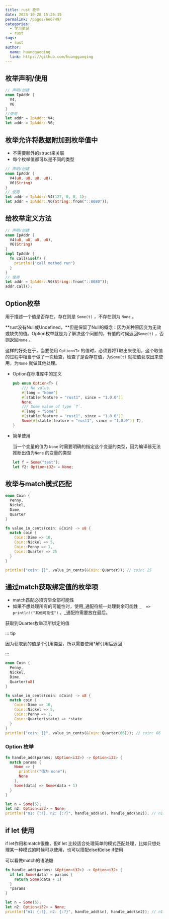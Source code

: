 ```yaml
---
title: rust 枚举
date: 2023-10-28 15:26:15
permalink: /pages/6e6749/
categories:
  - 学习笔记
  - rust
tags:
  - rust
author: 
  name: huanggaoqing
  link: https://github.com/huanggaoqing
---
```


## 枚举声明/使用

```rust
// 声明/创建
enum IpAddr {
  V4,
  V6
}
//使用
let addr = IpAddr::V4;
let addr = IpAddr::V6;
```

## 枚举允许将数据附加到枚举值中

- 不需要额外的struct来关联
- 每个枚举值都可以是不同的类型

```rust
// 声明/创建
enum IpAddr {
  V4(u8, u8, u8, u8),
  V6(String)
}
// 使用
let addr = IpAddr::V4(127, 0, 0, 1);
let addr = IpAddr::V6(String::from("::8080"));
```

## 给枚举定义方法

```rust
// 声明/创建
enum IpAddr {
  V4(u8, u8, u8, u8),
  V6(String)
}
impl IpAddr {
  fn call(&self) {
    println!("call method run")
  }
}
// 使用
let addr = IpAddr::V6(String::from("::8080"));
addr.call();
```

## Option枚举

用于描述一个值是否存在，存在则是 `Some(t)` ，不存在则为 `None` 。

**rust没有Null或Undefined，**但是保留了Null的概念：因为某种原因变为无效或缺失的值。Option枚举就是为了解决这个问题的，有值的时候返回`Some(t)` ，否则返回`None` 。

这样的好处在于，当要使用 `Option<T>` 的值时，必须要将T取出来使用，这个取值的过程中相当于做了一次检查，检查了是否存在值，为`Some(t)` 就把值获取出来使用，为`None` 就做其他处理。

- Option在标准库中的定义
    
    ```rust
    pub enum Option<T> {
        /// No value.
        #[lang = "None"]
        #[stable(feature = "rust1", since = "1.0.0")]
        None,
        /// Some value of type `T`.
        #[lang = "Some"]
        #[stable(feature = "rust1", since = "1.0.0")]
        Some(#[stable(feature = "rust1", since = "1.0.0")] T),
    }
    ```
    
- 简单使用
    
    当一个变量的值为 `None` 时需要明确的指定这个变量的类型，因为编译器无法推断出值为`None` 的变量的类型
    
    ```rust
    let f = Some("test");
    let f2: Option<i32> = None;
    ```
    

## 枚举与match模式匹配

```rust
enum Coin {
  Penny,
  Nickel,
  Dime,
  Quarter
}

fn value_in_cents(coin: &Coin) -> u8 {
  match coin {
    Coin::Dime => 10,
    Coin::Nickel => 5,
    Coin::Penny => 1,
    Coin::Quarter => 25
  }
}

println!("coin: {}", value_in_cents(&Coin::Quarter)); // coin: 25
```

## 通过match获取绑定值的枚举项

- match匹配必须穷举全部可能性
- 如果不想处理所有的可能性时，使用_通配符统一处理剩余可能性 `_  => println!("其他可能性")` 。_通配符需要放在最后。

获取到Quarter枚举项所绑定的值

::: tip

因为获取到的值是个引用类型，所以需要使用*解引用后返回

:::

```rust
enum Coin {
  Penny,
  Nickel,
  Dime,
  Quarter(u8)
}

fn value_in_cents(coin: &Coin) -> u8 {
  match coin {
    Coin::Dime => 10,
    Coin::Nickel => 5,
    Coin::Penny => 1,
    Coin::Quarter(state) => *state
  }
}
println!("coin: {}", value_in_cents(&Coin::Quarter(66))); // coin: 66
```

### Option 枚举

```rust
fn handle_add(params: &Option<i32>) -> Option<i32> {
  match params {
    None => {
      println!("值为 none");
      None
    },
    Some(data) => Some(data + 1)
  }
}

let n = Some(5);
let n2: Option<i32> = None;
println!("n1: {:?}, n2: {:?}", handle_add(&n), handle_add(&n2)); // n1: Some(6), n2: None
```

## if let 使用

if let作用和match很像，但if let 比较适合处理简单的模式匹配处理，比如只想处理某一种模式的时候可以使用，也可以搭配else和else if使用

可以看做match的语法糖

```rust
fn handle_add(params: &Option<i32>) -> Option<i32> {
  if let Some(data) = params {
    return Some(data + 1)
  }
  *params
}

let n = Some(5);
let n2: Option<i32> = None;
println!("n1: {:?}, n2: {:?}", handle_add(&n), handle_add(&n2)); // n1: Some(6), n2: None
```

